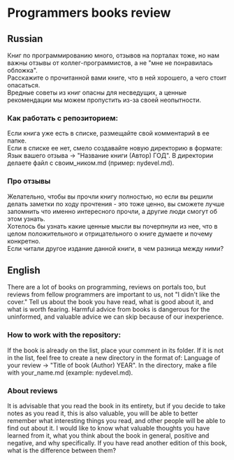 # Programmers books review

## Russian
Книг по программированию много, отзывов на порталах тоже, но нам важны отзывы от коллег-программистов, а не "мне не понравилась обложка".  
Расскажите о прочитанной вами книге, что в ней хорошего, а чего стоит опасаться.  
Вредные советы из книг опасны для несведущих, а ценные рекомендации мы можем пропустить из-за своей неопытности.  

### Как работать с репозиторием:  
Если книга уже есть в списке, размещайте свой комментарий в ее папке.  
Если в списке ее нет, смело создавайте новую директорию в формате: Язык вашего отзыва -> "Название книги (Автор) ГОД".
В директории делаете файл с своим_ником.md (пример: nydevel.md).

### Про отзывы
Желательно, чтобы вы прочли книгу полностью, но если вы решили делать заметки по ходу прочтения - это тоже ценно, вы сможете лучше запомнить что именно интересного прочли, а другие люди смогут об этом узнать.  
Хотелось бы узнать какие ценные мысли вы почерпнули из нее, что в целом положительного и отрицательного о книге думаете и почему конкретно.  
Если читали другое издание данной книги, в чем разница между ними?  

## English
There are a lot of books on programming, reviews on portals too, but reviews from fellow programmers are important to us, not "I didn't like the cover."
Tell us about the book you have read, what is good about it, and what is worth fearing.
Harmful advice from books is dangerous for the uninformed, and valuable advice we can skip because of our inexperience.

### How to work with the repository:
If the book is already on the list, place your comment in its folder.
If it is not in the list, feel free to create a new directory in the format of: Language of your review -> "Title of book (Author) YEAR".
In the directory, make a file with your_name.md (example: nydevel.md).

### About reviews
It is advisable that you read the book in its entirety, but if you decide to take notes as you read it, this is also valuable, you will be able to better remember what interesting things you read, and other people will be able to find out about it.
I would like to know what valuable thoughts you have learned from it, what you think about the book in general, positive and negative, and why specifically.
If you have read another edition of this book, what is the difference between them?